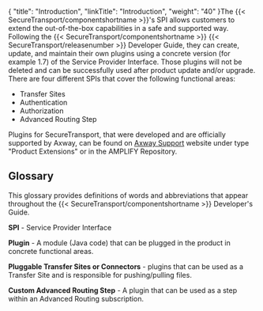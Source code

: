 {
    "title": "Introduction",
    "linkTitle": "Introduction",
    "weight": "40"
}The {{< SecureTransport/componentshortname  >}}'s SPI allows customers to extend the out-of-the-box capabilities in a safe and supported way. Following the {{< SecureTransport/componentshortname  >}} {{< SecureTransport/releasenumber  >}} Developer Guide, they can create, update, and maintain their own plugins using a concrete version (for example 1.7) of the Service Provider Interface. Those plugins will not be deleted and can be successfully used after product update and/or upgrade. There are four different SPIs that cover the following functional areas:

-   Transfer Sites
-   Authentication
-   Authorization
-   Advanced Routing Step

Plugins for SecureTransport, that were developed and are officially supported by Axway, can be found on [Axway Support](http://support.axway.com/) website under type "Product Extensions" or in the AMPLIFY Repository.

## Glossary

This glossary provides definitions of words and abbreviations that appear throughout the {{< SecureTransport/componentshortname  >}} Developer's Guide.  

**SPI** - Service Provider Interface

**Plugin** - A module (Java code) that can be plugged in the product in concrete functional areas.

**Pluggable Transfer Sites or Connectors** - plugins that can be used as a Transfer Site and is responsible for pushing/pulling files.

**Custom Advanced Routing Step** - A plugin that can be used as a step within an Advanced Routing subscription.
